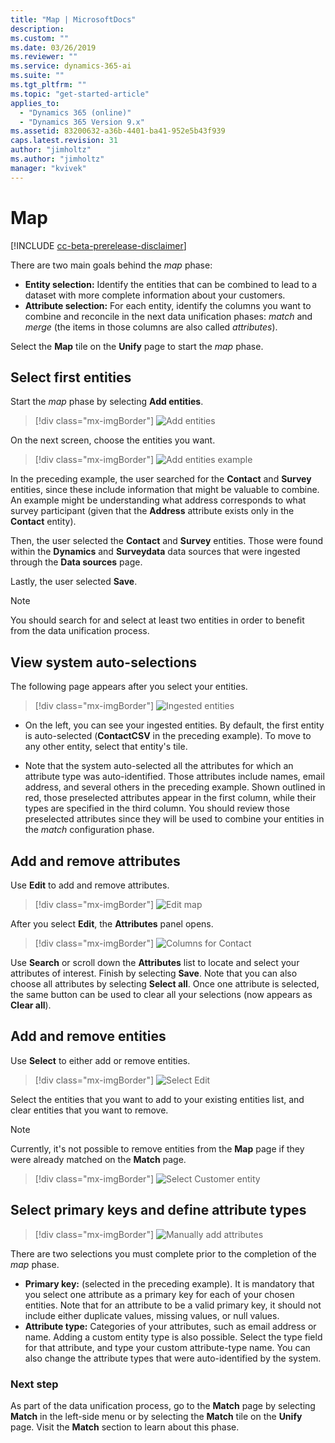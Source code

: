 ```yaml
---
title: "Map | MicrosoftDocs"
description: 
ms.custom: ""
ms.date: 03/26/2019
ms.reviewer: ""
ms.service: dynamics-365-ai
ms.suite: ""
ms.tgt_pltfrm: ""
ms.topic: "get-started-article"
applies_to: 
  - "Dynamics 365 (online)"
  - "Dynamics 365 Version 9.x"
ms.assetid: 83200632-a36b-4401-ba41-952e5b43f939
caps.latest.revision: 31
author: "jimholtz"
ms.author: "jimholtz"
manager: "kvivek"
---
```

# Map

[!INCLUDE [cc-beta-prerelease-disclaimer](../includes/cc-beta-prerelease-disclaimer.md)]

There are two main goals behind the *map* phase:

- **Entity selection:** Identify the entities that can be combined to lead to a dataset with more complete information about your customers.
- **Attribute selection:** For each entity, identify the columns you want to combine and reconcile in the next data unification phases: *match* and *merge* (the items in those columns are also called *attributes*).

<!--note from editor: In bullet item above, is it the columns that are attributes or the items listed in the columns?   -->

Select the **Map** tile on the **Unify** page to start the *map* phase.

## Select first entities

Start the *map* phase by selecting **Add entities**.

> [!div class="mx-imgBorder"] 
> ![](media/data-manager-configure-map-add-entities.png "Add entities")

On the next screen, choose the entities you want. 

> [!div class="mx-imgBorder"] 
> ![](media/data-manager-configure-map-add-entities-example.png "Add entities example")

In the preceding example, the user searched for the **Contact** and **Survey** entities, since these include information that might be valuable to combine. An example might be understanding what address corresponds to what survey participant (given that the **Address** attribute exists only in the **Contact** entity). 

Then, the user selected the **Contact** and **Survey** entities. Those were found within the **Dynamics** and **Surveydata** data sources that were ingested through the **Data sources** page. 

Lastly, the user selected **Save**.

> [!NOTE] 
> You should search for and select at least two entities in order to benefit from the data unification process.

## View system auto-selections

The following page appears after you select your entities.

> [!div class="mx-imgBorder"] 
> ![](media/data-manager-configure-map-ingested-entities.png "Ingested entities")

- On the left, you can see your ingested entities. By default, the first entity is auto-selected (**ContactCSV** in the preceding example). To move to any other entity, select that entity's tile. 

- Note that the system auto-selected all the attributes for which an attribute type was auto-identified. Those attributes include names, email address, and several others in the preceding example. Shown outlined in red, those preselected attributes appear in the first column, while their types are specified in the third column. You should review those preselected attributes since they will be used to combine your entities in the *match* configuration phase. 

## Add and remove attributes

Use **Edit** to add and remove attributes.

> [!div class="mx-imgBorder"] 
> ![](media/configure-data-map-edit.png "Edit map")

After you select **Edit**, the **Attributes** panel opens.

> [!div class="mx-imgBorder"] 
> ![](media/configure-data-map-contact-attributes.png "Columns for Contact")

Use **Search** or scroll down the **Attributes** list to locate and select your attributes of interest. Finish by selecting **Save**. Note that you can also choose all attributes by selecting **Select all**. Once one attribute is selected, the same button can be used to clear all your selections (now appears as **Clear all**).

<!--note from editor: Last sentence in para above is unclear to me--checkbox button turns into a Clear all button?  -->

## Add and remove entities

Use **Select** to either add or remove entities.

> [!div class="mx-imgBorder"] 
> ![](media/data-manager-configure-map-edit.png "Select Edit")

Select the entities that you want to add to your existing entities list, and clear entities that you want to remove.

>[!NOTE]
>Currently, it's not possible to remove entities from the **Map** page if they were already matched on the **Match** page. 

> [!div class="mx-imgBorder"] 
> ![](media/data-manager-configure-map-edit-customer-entity.png "Select Customer entity")

## Select primary keys and define attribute types

> [!div class="mx-imgBorder"] 
> ![](media/data-manager-configure-map-add-attributes.png "Manually add attributes")

There are two selections you must complete prior to the completion of the *map* phase.

- **Primary key:** (selected in the preceding example). It is mandatory that you select one attribute as a primary key for each of your chosen entities. Note that for an attribute to be a valid primary key, it should not include either duplicate values, missing values, or null values. 
- **Attribute type:** Categories of your attributes, such as email address or name. Adding a custom entity type is also possible. Select the type field for that attribute, and type your custom attribute-type name. You can also change the attribute types that were auto-identified by the system.  

### Next step
<!--note from editor: Add links to topics   -->

As part of the data unification process, go to the **Match** page by selecting **Match** in the left-side menu or by selecting the **Match** tile on the **Unify** page. Visit the **Match** section to learn about this phase.
